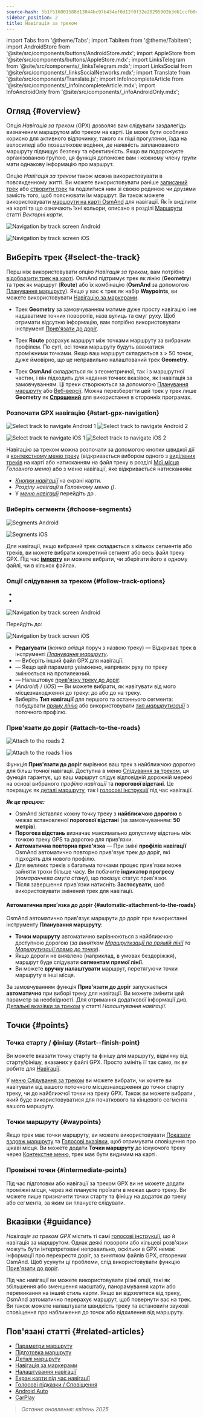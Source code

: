 ```yaml
---
source-hash: 5b1f516001588d13044bc97b434ef0d12f0f32e20295902b3d61ccfb9d49d0f5
sidebar_position: 2
title: Навігація за треком
---
```

import Tabs from '@theme/Tabs';
import TabItem from '@theme/TabItem';
import AndroidStore from '@site/src/components/buttons/AndroidStore.mdx';
import AppleStore from '@site/src/components/buttons/AppleStore.mdx';
import LinksTelegram from '@site/src/components/_linksTelegram.mdx';
import LinksSocial from '@site/src/components/_linksSocialNetworks.mdx';
import Translate from '@site/src/components/Translate.js';
import InfoIncompleteArticle from '@site/src/components/_infoIncompleteArticle.mdx';
import InfoAndroidOnly from '@site/src/components/_infoAndroidOnly.mdx';



## Огляд {#overview}

Опція *Навігація за треком* (GPX) дозволяє вам слідувати заздалегідь визначеним маршрутом або треком на карті. Це може бути особливо корисно для активного відпочинку, такого як піші прогулянки, їзда на велосипеді або позашляхове водіння, де наявність запланованого маршруту підвищує безпеку та ефективність. Якщо ви подорожуєте організованою групою, ця функція допоможе вам і кожному члену групи мати однакову інформацію про маршрут.

Опцію *Навігація за треком* також можна використовувати в повсякденному житті. Ви можете використовувати раніше [записаний трек](../../plugins/trip-recording.md) або [створити трек](../../personal/tracks/manage-tracks.md#create-a-track) та поділитися ним зі своєю родиною чи друзями замість того, щоб пояснювати їм маршрут. Ви також можете використовувати [маршрути на карті OsmAnd](../../../../blog/routes/) для навігації. Як їх виділити на карті та що означають їхні кольори, описано в розділі [Маршрути](../../map/vector-maps.md#routes) статті *Векторні карти*.

<Tabs groupId="operating-systems" queryString="current-os">

<TabItem value="android" label="Android">

![Navigation by track screen Android](@site/static/img/navigation/gpx/navigation_gpx_android.png)

</TabItem>

<TabItem value="ios" label="iOS">

![Navigation by track screen iOS](@site/static/img/navigation/gpx/navigation_gpx_ios.png)

</TabItem>

</Tabs>


## Виберіть трек {#select-the-track}

Перш ніж використовувати опцію *Навігація за треком*, вам потрібно [відобразити трек на карті](../../map/tracks/index.md#display-tracks-on-the-map). OsmAnd підтримує трек як лінію (**Geometry**) та трек як маршрут (**Route**) або їх комбінацію (**OsmAnd** за допомогою [Планування маршруту](../../plan-route/create-route.md)). Якщо у вас є трек як набір **Waypoints**, ви можете використовувати [Навігацію за маркерами](./markers-navigation.md).


- Трек **Geometry** за замовчуванням матиме дуже просту навігацію і не надаватиме точних поворотів, назв вулиць та смуг руху. Щоб отримати відсутню інформацію, вам потрібно використовувати інструмент [Прив'язати до доріг](#attach-to-the-roads).

- Трек **Route** розрахує маршрут між точками маршруту за вибраним профілем. По суті, всі точки маршруту будуть вважатися проміжними точками. Якщо ваш маршрут складається з > 50 точок, дуже ймовірно, що це неправильно налаштований трек **Geometry**.

- Трек **OsmAnd** складається як з геометричної, так і з маршрутної частин, і він підходить для надання точних вказівок, як і навігація за замовчуванням. Ці треки створюються за допомогою [Планування маршруту](../../plan-route/create-route.md) або [Веб-версії](../../web/index.md). Можна перезберегти цей трек у трек лише **Geometry** як [**Спрощений**](../../plan-route/create-route.md#save-route) для використання в сторонніх програмах.


### Розпочати GPX навігацію {#start-gpx-navigation}

<Tabs groupId="operating-systems" queryString="current-os">

<TabItem value="android" label="Android">

![Select track to navigate Android 1](@site/static/img/navigation/gpx/follow_track_andr_1.png) ![Select track to navigate Android 2](@site/static/img/navigation/gpx/follow_track_andr_2.png)

</TabItem>

<TabItem value="ios" label="iOS">

![Select track to navigate iOS 1](@site/static/img/navigation/gpx/follow_track_ios_1.png) ![Select track to navigate iOS 2](@site/static/img/navigation/gpx/follow_track_ios_2.png)

</TabItem>

</Tabs>

Навігацію за треком можна розпочати за допомогою кнопки швидкої дії в [контекстному меню треку](../../map/tracks/track-context-menu.md#add-waypoint-to-a-track) (відкривається вибором одного з [виділених треків](./route-navigation.md#history-of-previous-routes) на карті або натисканням на файл треку в розділі [Мої місця](../../personal/myplaces.md) *Головного меню*) або з меню навігації, яке відкривається натисканням:

- [*Кнопки навігації*](../../widgets/map-buttons.md#directions) на екрані карти.
- *Розділу навігації* в *Головному меню* *(<Translate android="true" ids="shared_string_menu,shared_string_navigation"/>)*.
- У [*меню навігації*](./route-navigation.md#navigation-menu) перейдіть до *<Translate android="true" ids="shared_string_settings,follow_track"/>*.

### Виберіть сегменти {#choose-segments}

<Tabs groupId="operating-systems" queryString="current-os">

<TabItem value="android" label="Android">

![Segments Android](@site/static/img/navigation/gpx/segments_andr.png)

</TabItem>

<TabItem value="ios" label="iOS">

![Segments iOS](@site/static/img/navigation/gpx/segments_ios.png)

</TabItem>

</Tabs>

Для навігації, якщо вибраний трек складається з кількох сегментів або треків, ви можете вибрати конкретний сегмент або весь файл треку GPX. Під час **[імпорту](../../personal/tracks/manage-tracks.md#import)** ви можете вибрати, чи зберігати його в одному файлі, чи в кількох файлах.


### Опції слідування за треком {#follow-track-options}

<Tabs groupId="operating-systems" queryString="current-os">

<TabItem value="android" label="Android">

- *<Translate android="true" ids="shared_string_navigation,shared_string_settings,follow_track"/>*
- *<Translate android="true" ids="help_article_map_track_context_menu_name,shared_string_options,follow_track"/>*

![Navigation by track screen Android](@site/static/img/navigation/gpx/follow_the_track_5-1_andr.png)

</TabItem>

<TabItem value="ios" label="iOS">

Перейдіть до: *<Translate ios="true" ids="shared_string_navigation,shared_string_settings,follow_track"/>*


![Navigation by track screen iOS](@site/static/img/navigation/gpx/follow_the_track_4-1_ios.png)

</TabItem>

</Tabs>

- **Редагувати** (*іконка олівця* поруч з назвою треку) — Відкриває трек в інструменті [*Планування маршруту*](../../plan-route/create-route.md).
- **<Translate android="true" ids="select_another_track"/>** — Виберіть інший файл GPX для навігації.
- **<Translate android="true" ids="gpx_option_reverse_route"/>** — Якщо цей параметр увімкнено, напрямок руху по треку змінюється на протилежний.
- **<Translate android="true" ids="attach_to_the_roads"/>** — Налаштовує [прив'язку треку до доріг](#attach-to-the-roads).
- **<Translate android="true" ids="pass_whole_track_descr"/>** (*Android*) / **<Translate ios="true" ids="point_to_navigate"/>** (*iOS*) — Ви можете вибрати, як навігувати від мого місцезнаходження до треку:
до *<Translate android="true" ids="start_of_the_track"/>* або до *<Translate android="true" ids="nearest_point"/>* на треку.
- Виберіть **Тип навігації** для першого та останнього сегмента: побудувати [*пряму лінію*](../routing/straight-line-routing.md) або використовувати [*тип маршрутизації*](../routing/osmand-routing.md#routing-types) з поточного профілю.


### Прив'язати до доріг {#attach-to-the-roads}

<Tabs groupId="operating-systems" queryString="current-os">

<TabItem value="android" label="Android">

![Attach to the roads 2](@site/static/img/navigation/gpx/attach_roads_gpx_andr_2.png)

</TabItem>

<TabItem value="ios" label="iOS">

![Attach to the roads 1 ios](@site/static/img/navigation/gpx/attach_to_the_roads_ios.png)

</TabItem>

</Tabs>

Функція **Прив'язати до доріг** вирівнює ваш трек з найближчою дорогою для більш точної навігації. Доступна в меню [Слідування за треком](#follow-track-options), ця функція гарантує, що ваш маршрут слідує відповідній дорожній мережі на основі вибраного *профілю навігації* та **порогової відстані**. Це покращує як [деталі маршруту](../setup/route-details.md), так і [голосові інструкції](#guidance) під час навігації.

***Як це працює:***

- OsmAnd зіставляє кожну точку треку з **найближчою дорогою** в межах встановленої **порогової відстані** (за замовчуванням: **50 метрів**).
- **Порогова відстань** визначає максимально допустиму відстань між точкою треку GPS та дорогою для прив'язки.
- **Автоматична повторна прив'язка** — При зміні **профілів навігації** OsmAnd автоматично повторно прив'язує трек до доріг, які підходять для нового профілю.
- Для великих треків з багатьма точками процес прив'язки може зайняти трохи більше часу. Ви побачите **індикатор прогресу** (*помаранчева смуга стану*), що показує статус прив'язки.
- Після завершення прив'язки натисніть **Застосувати**, щоб використовувати змінений трек для навігації.

#### Автоматична прив'язка до доріг {#automatic-attachment-to-the-roads}

OsmAnd автоматично прив'язує маршрути до доріг при використанні інструменту **Планування маршруту**:

- **Точки маршруту** автоматично вирівнюються з найближчою доступною дорогою (*за винятком [Маршрутизації по прямій лінії](../../navigation/routing/straight-line-routing.md) та [Маршрутизації прямо до точки](../../navigation/routing/direct-to-point-routing.md)*).
- Якщо дороги не виявлено (наприклад, в умовах бездоріжжя), маршрут буде слідувати **сегментам прямої лінії**.
- Ви можете **вручну налаштувати** маршрут, перетягуючи точки маршруту в інші місця.

За замовчуванням функція **Прив'язати до доріг** запускається **автоматично** при виборі треку для навігації. Ви можете змінити цей параметр за необхідності. Для отримання додаткової інформації див. [Детальні вказівки за треком](../guidance/navigation-settings.md#detailed-track-guidance) у статті *Налаштування навігації*.


## Точки {#points}

### Точка старту / фінішу {#start--finish-point}

Ви можете вказати точку старту та фінішу для маршруту, відмінну від старту/фінішу, вказаних у файлі GPX. Просто змініть її так само, як ви робите для [Навігації](../setup/route-navigation.md#select-starting-point).

У [меню Слідування за треком](#follow-track-options) ви можете вибрати, чи хочете ви навігувати від вашого поточного місцезнаходження до точки старту треку, чи до найближчої точки на треку GPX. Також ви можете вибрати [<Translate android="true" ids="nav_type_hint"/>](../routing/osmand-routing.md#routing-types), який буде використовуватися для початкового та кінцевого сегмента вашого маршруту.

### Точки маршруту {#waypoints}

Якщо трек має точки маршруту, ви можете використовувати [Показати вздовж маршруту](../guidance/map-during-navigation.md#show-points-along-the-route) та [Голосові вказівки](../guidance/voice-navigation.md#voice-settings), щоб отримувати сповіщення про цікаві місця. Ви можете додати **Точки маршруту** до існуючого треку через [Контекстне меню](../../map/map-context-menu.md#-add--edit-track-waypoint--add--edit-track-waypoint), трек має бути видимим на карті.

### Проміжні точки {#intermediate-points}

Під час підготовки або навігації за треком GPX ви не можете додати проміжні місця, через які плануєте проїхати в межах цього треку. Ви можете лише призначити точки старту та фінішу на додаток до треку або сегмента, за яким ви плануєте слідувати.

## Вказівки {#guidance}

*Навігація за треком GPX* містить ті самі [голосові інструкції](../guidance/voice-navigation.md), що й навігація за маршрутом. Однак деякі повороти або кільцеві розв'язки можуть бути інтерпретовані неправильно, оскільки в GPX немає інформації про перехрестя доріг, за винятком файлів GPX, створених OsmAnd. Щоб усунути ці проблеми, слід використовувати функцію [Прив'язати до доріг](#attach-to-the-roads).

Під час навігації ви можете використовувати різні опції, такі як збільшення або зменшення масштабу, панорамування карти або перемикання на інший стиль карти. Якщо ви відхилитеся від треку, OsmAnd автоматично перерахує маршрут, щоб повернути вас на трек. Ви також можете налаштувати швидкість треку та встановити звукові сповіщення про наближення до точок або відхилення від маршруту.


## Пов'язані статті {#related-articles}

- [Параметри маршруту](../routing/osmand-routing.md#routing-types)
- [Підготовка маршруту](./route-navigation.md)
- [Деталі маршруту](./route-details.md)
- [Навігація за маркерами](./markers-navigation.md)
- [Налаштування навігації](../guidance/navigation-settings.md)
- [Екран карти під час навігації](../guidance/map-during-navigation.md)
- [Голосові підказки / Сповіщення](../guidance/voice-navigation.md)
- [Android Auto](../auto-car.md)
- [CarPlay](../car-play.md)

> *Останнє оновлення: квітень 2025*